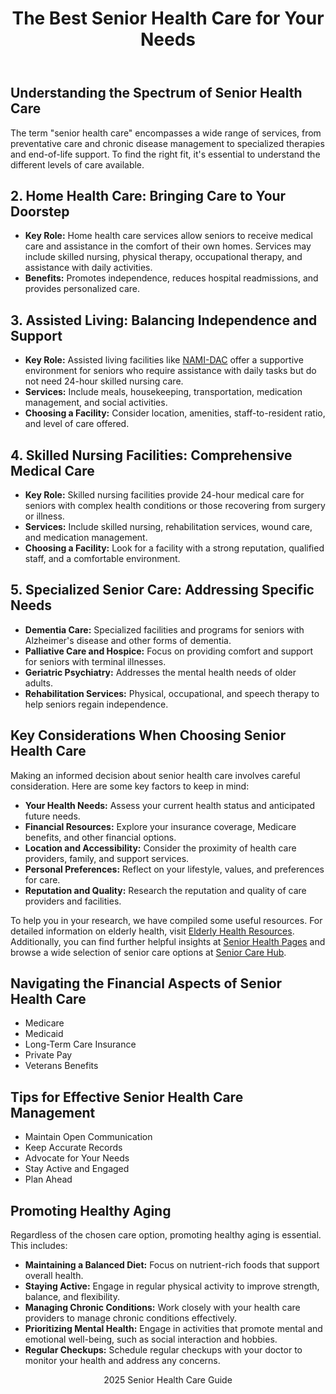<!DOCTYPE html>
<html lang="en">
<head>
    <meta charset="UTF-8">
    <meta name="viewport" content="width=device-width, initial-scale=1.0">
    <meta name="description" content="Discover comprehensive senior health care options tailored to your individual needs. Explore resources and find the perfect support for healthy aging.">
    <meta name="keywords" content="senior health care, elderly care, aging well, senior living, home care, assisted living, geriatric care, health resources seniors">
</head>
<body>
    <header>
      <h1>The Best Senior Health Care for Your Needs</h1>
    </header>
            <h2>Understanding the Spectrum of Senior Health Care</h2>
        <p>The term "senior health care" encompasses a wide range of services, from preventative care and chronic disease management to specialized therapies and end-of-life support. To find the right fit, it's essential to understand the different levels of care available.</p>
<h2>2. Home Health Care: Bringing Care to Your Doorstep</h2>
        <ul>
            <li><strong>Key Role:</strong> Home health care services allow seniors to receive medical care and assistance in the comfort of their own homes. Services may include skilled nursing, physical therapy, occupational therapy, and assistance with daily activities.</li>
            <li><strong>Benefits:</strong> Promotes independence, reduces hospital readmissions, and provides personalized care.</li>
        </ul>
        <h2>3. Assisted Living: Balancing Independence and Support</h2>
        <ul>
            <li><strong>Key Role:</strong> Assisted living facilities like <a href="https://nami-dac.org/">NAMI-DAC</a> offer a supportive environment for seniors who require assistance with daily tasks but do not need 24-hour skilled nursing care.</li>
            <li><strong>Services:</strong> Include meals, housekeeping, transportation, medication management, and social activities.</li>
            <li><strong>Choosing a Facility:</strong> Consider location, amenities, staff-to-resident ratio, and level of care offered.</li>
        </ul>
<h2>4. Skilled Nursing Facilities: Comprehensive Medical Care</h2>
        <ul>
            <li><strong>Key Role:</strong> Skilled nursing facilities provide 24-hour medical care for seniors with complex health conditions or those recovering from surgery or illness.</li>
            <li><strong>Services:</strong> Include skilled nursing, rehabilitation services, wound care, and medication management.</li>
            <li><strong>Choosing a Facility:</strong> Look for a facility with a strong reputation, qualified staff, and a comfortable environment.</li>
        </ul>
<h2>5. Specialized Senior Care: Addressing Specific Needs</h2>
        <ul>
            <li><strong>Dementia Care:</strong> Specialized facilities and programs for seniors with Alzheimer's disease and other forms of dementia.</li>
            <li><strong>Palliative Care and Hospice:</strong> Focus on providing comfort and support for seniors with terminal illnesses.</li>
            <li><strong>Geriatric Psychiatry:</strong> Addresses the mental health needs of older adults.</li>
            <li><strong>Rehabilitation Services:</strong> Physical, occupational, and speech therapy to help seniors regain independence.</li>
        </ul>
<h2>Key Considerations When Choosing Senior Health Care</h2>
            <p>Making an informed decision about senior health care involves careful consideration. Here are some key factors to keep in mind:</p>
            <ul>
                <li><strong>Your Health Needs:</strong> Assess your current health status and anticipated future needs.</li>
                <li><strong>Financial Resources:</strong> Explore your insurance coverage, Medicare benefits, and other financial options.</li>
                <li><strong>Location and Accessibility:</strong> Consider the proximity of health care providers, family, and support services.</li>
                <li><strong>Personal Preferences:</strong> Reflect on your lifestyle, values, and preferences for care.</li>
                <li><strong>Reputation and Quality:</strong> Research the reputation and quality of care providers and facilities.</li>
            </ul>
            <p>To help you in your research, we have compiled some useful resources. For detailed information on elderly health, visit <a href="https://eldery-health.netlify.app/" rel="dofollow">Elderly Health Resources</a>. Additionally, you can find further helpful insights at <a href="https://senior-health.pages.dev/" rel="dofollow">Senior Health Pages</a> and browse a wide selection of senior care options at <a href="https://seniorcarehub.w3spaces.com/" rel="dofollow">Senior Care Hub</a>.</p>
<h2>Navigating the Financial Aspects of Senior Health Care</h2>
        <ul>
            <li>Medicare</li>
            <li>Medicaid</li>
            <li>Long-Term Care Insurance</li>
            <li>Private Pay</li>
            <li>Veterans Benefits</li>
        </ul>
<h2>Tips for Effective Senior Health Care Management</h2>
        <ul>
            <li>Maintain Open Communication</li>
            <li>Keep Accurate Records</li>
            <li>Advocate for Your Needs</li>
            <li>Stay Active and Engaged</li>
            <li>Plan Ahead</li>
        </ul>
            <h2>Promoting Healthy Aging</h2>
            <p>Regardless of the chosen care option, promoting healthy aging is essential. This includes:</p>
            <ul>
                <li><strong>Maintaining a Balanced Diet:</strong> Focus on nutrient-rich foods that support overall health.</li>
                <li><strong>Staying Active:</strong> Engage in regular physical activity to improve strength, balance, and flexibility.</li>
                <li><strong>Managing Chronic Conditions:</strong> Work closely with your health care providers to manage chronic conditions effectively.</li>
                <li><strong>Prioritizing Mental Health:</strong> Engage in activities that promote mental and emotional well-being, such as social interaction and hobbies.</li>
                <li><strong>Regular Checkups:</strong> Schedule regular checkups with your doctor to monitor your health and address any concerns.</li>
            </ul>
    </main>
    <footer>
        <p><center>2025 Senior Health Care Guide</center></p>
    </footer>
</body>
</html>
